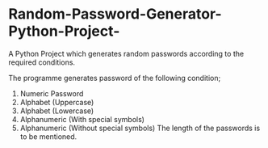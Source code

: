 # Random-Password-Generator-Python-Project-
A Python Project which generates random passwords according to the required conditions.

The programme generates password of the following condition;
1. Numeric Password 
2. Alphabet (Uppercase)
3. Alphabet (Lowercase)
4. Alphanumeric (With special symbols)
5. Alphanumeric (Without special symbols)
The length of the passwords is to be mentioned.
